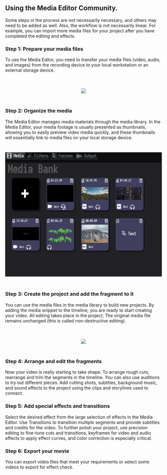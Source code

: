 ## Using the Media Editor Community.
Some steps in the process are not necessarily necessary, and others may need to be added as well. Also, the workflow is not necessarily linear. For example, you can import more media files for your project after you have completed the editing and effects.

### Step 1: Prepare your media files
To use the Media Editor, you need to transfer your media files (video, audio, and images) from the recording device to your local workstation or an external storage device.

<h1 align="center">
<img src="../assets/add_file.gif" height="370"/>
<h1>

### Step 2: Organize the media
The Media Editor manages media materials through the media library. In the Media Editor, your media footage is usually presented as thumbnails, allowing you to easily preview video media quickly, and these thumbnails will essentially link to media files on your local storage device.

<h1 align="center">
<img src="../assets/mediabank_full.png" height="400"/>
<h1>

### Step 3: Create the project and add the fragment to it
You can use the media files in the media library to build new projects. By adding the media snippet to the timeline, you are ready to start creating your video. All editing takes place in the project; The original media file remains unchanged (this is called non-destructive editing).

<h1 align="center">
<img src="../assets/add_clip.gif" height="370"/>
<h1>

### Step 4: Arrange and edit the fragments
Now your video is really starting to take shape. To arrange rough cuts, rearrange and trim the segments in the timeline. You can also use auditions to try out different pieces. Add cutting shots, subtitles, background music, and sound effects to the project using the clips and storylines used to connect.

### Step 5: Add special effects and transitions
Select the desired effect from the large selection of effects in the Media Editor. Use Transitions to transition multiple segments and provide subtitles and credits for the video.
To further polish your project, use precision editing to fine-tune cuts and transitions, keyframes for video and audio effects to apply effect curves, and color correction is especially critical.

### Step 6: Export your movie
You can export video files that meet your requirements or select some videos to export for effect check.